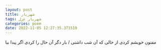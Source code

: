 ```yaml
---
layout: post
title: شهریار
tags: شهریار غزل
categories: poem
date: 2022-11-05 12:27:35.371510
---
```


مفتون خویشم کردی از حالی که آن شب داشتی / بار دگر آن حال را کردی اگر پیدا بیا